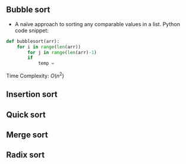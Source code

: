 ## Bubble sort
- A naïve approach to sorting any comparable values in a list.
Python code snippet:
```python
def bubblesort(arr):
	for i in range(len(arr))
		for j in range(len(arr)-1)
		if
			temp = 
```
Time Complexity: $O(n^2)$

## Insertion sort
## Quick sort
## Merge sort
## Radix sort
